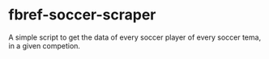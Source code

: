 # fbref-soccer-scraper
A simple script to get the data of every soccer player of every soccer tema, in a given competion.
